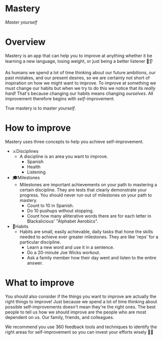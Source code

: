 # Mastery
*Master yourself*

# Overview
Mastery is an app that can help you to improve at anything whether it be learning a new language, losing weight, or just being a better listener 🙂👂

As humans we spend a lot of time thinking about our future ambitions, our past mistakes, and our present desires, so we are certainly not short of inspiration on how we might want to improve. To improve at something we must change our habits but when we try to do this we notice that its *really hard*! That's because changing our habits means changing *ourselves*. All improvement therefore begins with *self*-improvement.

True mastery is to master *yourself*.

# How to improve
Mastery uses three concepts to help you achieve self-improvement.
- ⚔️Disciplines
  - A discipline is an area you want to improve.
    - Spanish
    - Health
    - Listening
- 🎓Milestones
  - Milestones are important achievements on your path to mastering a certain discipline. They are tests that clearly demonstrate your progress. You should never run out of milestones on your path to mastery.
    - Count to 10 in Spanish.
    - Do 10 pushups without stopping.
    - Count how many alliterative words there are for each letter in Blackalicious' "Alphabet Aerobics".
- 💪Habits
  - Habits are small, easily achievable, daily tasks that hone the skills needed to achieve ever greater milestones. They are like 'reps' for a particular discipline.
    - Learn a new word and use it in a sentence.
    - Do a 20-minute Joe Wicks workout.
    - Ask a family member how their day went and listen to the entire answer.

# What to improve
You should also consider if the things you want to improve are actually the right things to improve!
Just because we spend a lot of time thinking about possible self-improvements doesn't mean they're the right ones.
The best people to tell us how we should improve are the people who are most dependent on us. Our family, friends, and colleagues.

We recommend you use 360 feedback tools and techniques to identify the right areas for self-improvement so you can invest your efforts wisely 🧙‍♂️